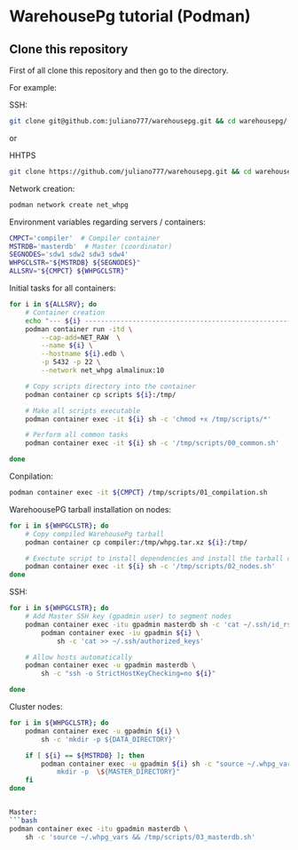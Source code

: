# WarehousePg tutorial (Podman)


## Clone this repository

First of all clone this repository and then go to the directory.

For example:

SSH:
```bash
git clone git@github.com:juliano777/warehousepg.git && cd warehousepg/
``` 

or 

HHTPS
```bash
git clone https://github.com/juliano777/warehousepg.git && cd warehousepg/
```



Network creation:
```bash
podman network create net_whpg
```

Environment variables regarding servers / containers:
```bash
CMPCT='compiler'  # Compiler container
MSTRDB='masterdb'  # Master (coordinator)
SEGNODES='sdw1 sdw2 sdw3 sdw4'
WHPGCLSTR="${MSTRDB} ${SEGNODES}"
ALLSRV="${CMPCT} ${WHPGCLSTR}"
```

Initial tasks for all containers:
```bash
for i in ${ALLSRV}; do
    # Container creation
    echo "--- ${i} ----------------------------------------------------------"
    podman container run -itd \
        --cap-add=NET_RAW  \
        --name ${i} \
        --hostname ${i}.edb \
        -p 5432 -p 22 \
        --network net_whpg almalinux:10

    # Copy scripts directory into the container
    podman container cp scripts ${i}:/tmp/

    # Make all scripts executable
    podman container exec -it ${i} sh -c 'chmod +x /tmp/scripts/*'

    # Perform all common tasks
    podman container exec -it ${i} sh -c '/tmp/scripts/00_common.sh'

done
```

Conpilation:
```bash
podman container exec -it ${CMPCT} /tmp/scripts/01_compilation.sh
```

WarehoousePG tarball installation on nodes:
```bash
for i in ${WHPGCLSTR}; do
    # Copy compiled WarehousePg tarball
    podman container cp compiler:/tmp/whpg.tar.xz ${i}:/tmp/

    # Exectute script to install dependencies and install the tarball content
    podman container exec -it ${i} sh -c '/tmp/scripts/02_nodes.sh'
done
```

SSH:
```bash
for i in ${WHPGCLSTR}; do
    # Add Master SSH key (gpadmin user) to segment nodes
    podman container exec -itu gpadmin masterdb sh -c 'cat ~/.ssh/id_rsa.pub' | \
        podman container exec -iu gpadmin ${i} \
            sh -c 'cat >> ~/.ssh/authorized_keys'

    # Allow hosts automatically
    podman container exec -u gpadmin masterdb \
        sh -c "ssh -o StrictHostKeyChecking=no ${i}"

done
```

Cluster nodes:
```bash
for i in ${WHPGCLSTR}; do
    podman container exec -u gpadmin ${i} \
        sh -c 'mkdir -p ${DATA_DIRECTORY}'

    if [ ${i} == ${MSTRDB} ]; then
        podman container exec -u gpadmin ${i} sh -c "source ~/.whpg_vars && \
            mkdir -p  \${MASTER_DIRECTORY}"
    fi
done


Master:
```bash
podman container exec -itu gpadmin masterdb \
    sh -c 'source ~/.whpg_vars && /tmp/scripts/03_masterdb.sh'
```

        
<!--

```bash
# /etc/hosts
cat << EOF >> /etc/hosts

#
master
sdw1
sdw2
sdw3

EOF
```

-->



